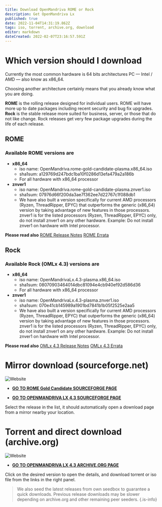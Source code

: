 ```yaml
---
title: Download OpenMandriva ROME or Rock
description: Get OpenMandriva Lx
published: true
date: 2022-11-04T14:31:19.862Z
tags: iso, torrent, archive.org, download
editor: markdown
dateCreated: 2022-02-07T23:16:57.591Z
---
```


# Which version should I download

Currently the most common hardware is 64 bits architectures PC — Intel / AMD — also know as x86\_64. 

Choosing another architecture certainly means that you already know what you are doing.

**ROME** is the rolling release designed for individual users. ROME will have more up to date packages including recent security and bug fix upgrades.
**Rock** is the stable release more suited for business, server, or those that do not like change. Rock releases get very few package upgrades during the life of each release.


## ROME
### Available ROME versions are

- **x86_64**
  - iso name: OpenMandriva.rome-gold-candidate-plasma.x86_64.iso
  - sha1sum: a129769d247bdc1ba10f0286d13efa479a2a186b
  - For all hardware with x86_64 processor
- **znver1**
  - iso name: OpenMandriva.rome-gold-candidate-plasma.znver1.iso
  - sha1sum: 07976d66f200da3ae7f362ee7d22767c1f088db1
  - We have also built a version specifically for current AMD processors
(Ryzen, ThreadRipper, EPYC) that outperforms the generic (x86_64) version by taking advantage of new features in those processors. znver1 is for the listed processors (Ryzen, ThreadRipper, EPYC) only, do not install znver1 on any other hardware. Example: Do not install znver1 on hardware with Intel processor. 

**Please read also**
[ROME Release Notes](https://wiki.openmandriva.org/en/distribution/releases/omlxrolling/notes)
[ROME Errata](https://wiki.openmandriva.org/en/distribution/releases/omlxrolling/errata)
<br>

## Rock
### Available Rock (OMLx 4.3) versions are

- **x86_64**
  - iso name: OpenMandrivaLx.4.3-plasma.x86_64.iso
  - sha1sum: 08070903464014dbc81094e4cb940ef92d586d36
  - For all hardware with x86_64 processor
- **znver1**
  - iso name: OpenMandrivaLx.4.3-plasma.znver1.iso
  - sha1sum: 070e41cb145989a1901bd7841b1b05f2525e2aa5
  - We have also built a version specifically for current AMD processors
(Ryzen, ThreadRipper, EPYC) that outperforms the generic (x86_64) version by taking
advantage of new features in those processors. znver1 is for the listed processors (Ryzen, ThreadRipper, EPYC) only, do not install znver1 on any other hardware. Example: Do not install znver1 on hardware with Intel processor. 

**Please read also**
[OMLx 4.3 Release Notes](https://wiki.openmandriva.org/en/distribution/releases/omlx43/notes)
[OMLx 4.3 Errata](https://wiki.openmandriva.org/en/distribution/releases/omlx43/errata)
<br>

# Mirror download (sourceforge.net)

![Website](https://img.shields.io/website?label=SourceForge%20Status&url=https%3A%2F%2Fsourceforge.net)

-  [**GO TO ROME Gold Candidate SOURCEFORGE PAGE**](https://sourceforge.net/projects/openmandriva/files/release/ROME/Gold-Candidate/)

- [**GO TO OPENMANDRIVA LX 4.3 SOURCEFORGE PAGE**](https://sourceforge.net/projects/openmandriva/files/release/4.3/Final/)

Select the release in the list, it should automatically open a download page from a mirror nearby your location.

# Torrent and direct download (archive.org) 


![Website](https://img.shields.io/website?label=Archive.org%20Status&url=https%3A%2F%2Farchive.org)

- [**GO TO OPENMANDRIVA LX 4.3 ARCHIVE.ORG PAGE**](https://archive.org/search.php?query=subject%3A%22OpenMandriva+Lx+4.3%22)

Click on the desired version to open the details, and download torrent or iso file from the links in the right panel.

> We also seed the latest releases from own seedbox to guarantee a quick downloads. Previous release downloads may be slower depending on archive.org and other remaining peer seeders.
{.is-info}
